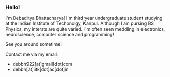 ### Hello!

I'm Debaditya Bhattacharya! I'm third year undergraduate student studying at the Indian Institute of Techonolgy, Kanpur. Although I am pursing BS Physics, my intersts are quite varied. I'm often seen meddling in electronics, neuroscience, computer science and programming!

See you around sometime!

Contact me via my email:

* debbh922[at]gmail[dot]com
* debbh[at]iitk[dot]ac[dot]in

<!--
**Debu922/Debu922** is a ✨ _special_ ✨ repository because its `README.md` (this file) appears on your GitHub profile.

Here are some ideas to get you started:

- 🔭 I’m currently working on ...
- 🌱 I’m currently learning ...
- 👯 I’m looking to collaborate on ...
- 🤔 I’m looking for help with ...
- 💬 Ask me about ...
- 📫 How to reach me: ...
- 😄 Pronouns: ...
- ⚡ Fun fact: ...
-->
